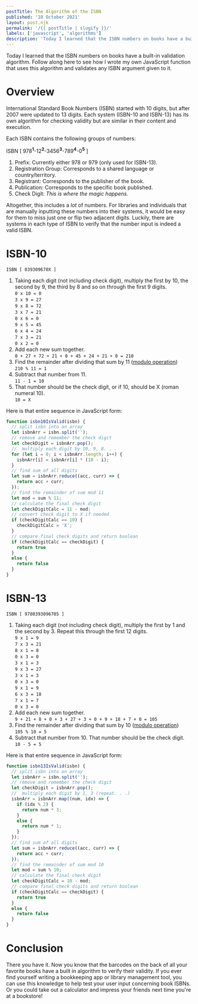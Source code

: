 ```yaml
---
postTitle: The Algorithm of the ISBN
published: '10 October 2021'
layout: post.njk
permalink: '/{{ postTitle | slugify }}/'
labels: ['javascript', 'algorithms']
description: 'Today I learned that the ISBN numbers on books have a built-in validation algorithm. Follow along here to see how I wrote my own JavaScript function that uses this algorithm and validates any ISBN argument given to it . . .'
---
```


Today I learned that the ISBN numbers on books have a built-in validation algorithm. Follow along here to see how I wrote my own JavaScript function that uses this algorithm and validates any ISBN argument given to it.

# Overview

International Standard Book Numbers (ISBN) started with 10 digits, but after 2007 were updated to 13 digits. Each system (ISBN-10 and ISBN-13) has its own algorithm for checking validity but are similar in their content and execution.

Each ISBN contains the following groups of numbers:

ISBN [ 978<sup>**1**</sup>-12<sup>**2**</sup>-3456<sup>**3**</sup>-789<sup>**4**</sup>-0<sup>**5**</sup> ]

1. Prefix: Currently either 978 or 979 (only used for ISBN-13).
2. Registration Group: Corresponds to a shared language or country/territory.
3. Registrant: Corresponds to the publisher of the book.
4. Publication: Corresponds to the specific book published.
5. Check Digit: *This is where the magic happens.*

Altogether, this includes a *lot* of numbers. For libraries and individuals that are manually inputting these numbers into their systems, it would be easy for them to miss just one or flip two adjacent digits. Luckily, there are systems in each type of ISBN to verify that the number input is indeed a valid ISBN.
 
# ISBN-10

`ISBN [ 039309670X ]`

1. Taking each digit (not including check digit), multiply the first by 10, the second by 9, the third by 8 and so on through the first 9 digits.  
`0 x 10 = 0`  
`3 x 9 = 27`  
`9 x 8 = 72`  
`3 x 7 = 21`  
`0 x 6 = 0`  
`9 x 5 = 45`  
`6 x 4 = 24`  
`7 x 3 = 21`  
`0 x 2 = 0`
2. Add each new sum together.  
`0 + 27 + 72 + 21 + 0 + 45 + 24 + 21 + 0 = 210`
3. Find the remainder after dividing that sum by 11 ([modulo operation](https://developer.mozilla.org/en-US/docs/Web/JavaScript/Reference/Operators/Remainder))  
`210 % 11 = 1`
4. Subtract that number from 11.  
`11 - 1 = 10`  
5. That number should be the check digit, or if 10, should be X (roman numeral 10).  
`10 = X`

Here is that entire sequence in JavaScript form:

```javascript
function isbn10IsValid(isbn) {
  // split isbn into an array
  let isbnArr = isbn.split('');
  // remove and remember the check digit
  let checkDigit = isbnArr.pop();
  //  multiply each digit by 10, 9, 8. . .
  for (let i = 0; i < isbnArr.length; i++) {
    isbnArr[i] = isbnArr[i] * (10 - i);
  }
  // find sum of all digits
  let sum = isbnArr.reduce((acc, curr) => {
    return acc + curr;
  });
  // find the remainder of sum mod 11
  let mod = sum % 11;
  // calculate the final check digit
  let checkDigitCalc = 11 - mod;
  // convert check digit to X if needed
  if (checkDigitCalc == 10) {
    checkDigitCalc = 'X';
  }
  // compare final check digits and return boolean
  if (checkDigitCalc == checkDigit) {
    return true
  }
  else {
    return false
  }
}
```

# ISBN-13

`ISBN [ 9780393096705 ]`

1. Taking each digit (not including check digit), multiply the first by 1 and the second by 3. Repeat this through the first 12 digits.  
`9 x 1 = 9`  
`7 x 3 = 21`  
`8 x 1 = 8`  
`0 x 3 = 0`  
`3 x 1 = 3`  
`9 x 3 = 27`  
`3 x 1 = 3`  
`0 x 3 = 0`  
`9 x 1 = 9`  
`6 x 3 = 18`  
`7 x 1 = 7`  
`0 x 3 = 0`
2. Add each new sum together.  
`9 + 21 + 8 + 0 + 3 + 27 + 3 + 0 + 9 + 18 + 7 + 0 = 105`
3. Find the remainder after dividing that sum by 10 ([modulo operation](https://developer.mozilla.org/en-US/docs/Web/JavaScript/Reference/Operators/Remainder))  
`105 % 10 = 5`
4. Subtract that number from 10. That number should be the check digit.  
`10 - 5 = 5`

Here is that entire sequence in JavaScript form:

```javascript
function isbn13IsValid(isbn) {
  // split isbn into an array
  let isbnArr = isbn.split('');
  // remove and remember the check digit
  let checkDigit = isbnArr.pop();
  //  multiply each digit by 1, 3 (repeat. . .)
  isbnArr = isbnArr.map((num, idx) => {
    if (idx % 2) {
      return num * 3;
    }
    else {
      return num * 1;
    }
  });
  // find sum of all digits
  let sum = isbnArr.reduce((acc, curr) => {
    return acc + curr;
  });
  // find the remainder of sum mod 10
  let mod = sum % 10;
  // calculate the final check digit
  let checkDigitCalc = 10 - mod;
  // compare final check digits and return boolean
  if (checkDigitCalc == checkDigit) {
    return true
  }
  else {
    return false
  }
}
```

# Conclusion

There you have it. Now you know that the barcodes on the back of all your favorite books have a built in algorithm to verify their validity. If you ever find yourself writing a bookkeeping app or library management tool, you can use this knowledge to help test your user input concerning book ISBNs. Or you could take out a calculator and impress your friends next time you're at a bookstore!
